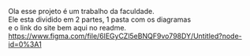 Ola esse projeto é um trabalho da faculdade. <br>
Ele esta dividido em 2 partes, 1 pasta com os diagramas<br>
e o link do site bem aqui no readme.
https://www.figma.com/file/6lEGyCZl5eBNQF9vo798DY/Untitled?node-id=0%3A1
